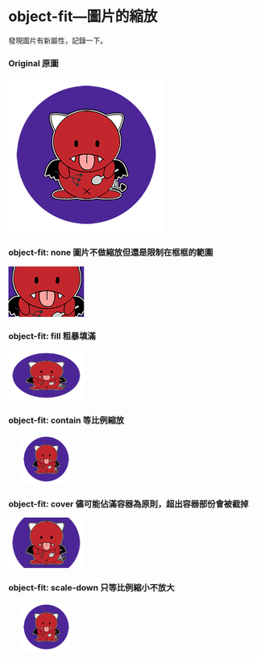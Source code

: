 # object-fit—圖片的縮放


發現圖片有新屬性，記錄一下。    
<!--more-->

<div>
  <h3>Original 原圖</h3>
  <img src="/images/devil_s_bg.png" alt="devil"/>

  <h3>object-fit: none 圖片不做縮放但還是限制在框框的範圍</h3>
  <img src="/images/devil_s_bg.png" alt="devil" style="width: 150px; height: 100px;object-fit: none"/>

  <h3>object-fit: fill 粗暴填滿</h3>
  <img src="/images/devil_s_bg.png" alt="devil" style="width: 150px; height: 100px;object-fit: fill"/>

  <h3>object-fit: contain 等比例縮放</h3>
  <img src="/images/devil_s_bg.png" alt="devil" style="width: 150px; height: 100px;object-fit: contain"/>

  <h3>object-fit: cover 儘可能佔滿容器為原則，超出容器部份會被截掉</h3>
  <img src="/images/devil_s_bg.png" alt="devil" style="width: 150px; height: 100px;object-fit: cover"/>

  <h3>object-fit: scale-down 只等比例縮小不放大</h3>
  <img src="/images/devil_s_bg.png" alt="devil" style="width: 150px; height: 100px;object-fit: scale-down"//>
</div>

